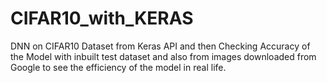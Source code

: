# CIFAR10_with_KERAS
DNN on CIFAR10 Dataset from Keras API and then Checking Accuracy of the Model with inbuilt test dataset and also from images downloaded from Google to see the efficiency of the model in real life.
